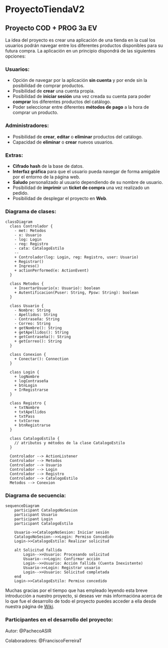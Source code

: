 # ProyectoTiendaV2

## Proyecto COD + PROG 3a EV

La idea del proyecto es crear una aplicación de una tienda en la cual los usuarios podrán navegar entre los diferentes productos disponibles para su futura compra. La aplicación en un principio dispondrá de las siguientes opciones:

### Usuarios:

  - Opción de navegar por la aplicación **sin cuenta** y por ende sin la posibilidad de comprar productos.
  - Posibilidad de **crear** una cuenta propia.
  - Posibilidad de **iniciar sesión** una vez creada su cuenta para poder **comprar** los diferentes productos del catálogo.
  - Poder seleccionar entre diferentes **métodos de pago** a la hora de comprar un producto.

### Administradores:

  - Posibilidad de **crear**, **editar** o **eliminar** productos del catálogo.
  - Capacidad de **eliminar** o **crear** nuevos usuarios.

### Extras:

  - **Cifrado hash** de la base de datos.
  - **Interfaz gráfica** para que el usuario pueda navegar de forma amigable por el entorno de la página web.
  - **Saludo** personalizado al usuario dependiendo de su nombre de usuario.
  - Posibilidad de **imprimir** un **ticket de compra** una vez realizado un pedido.
  - Posibilidad de desplegar el proyecto en **Web**.

### Diagrama de clases:

```mermaid
classDiagram
  class Controlador {
    - met: Metodos
    - x: Usuario
    - log: Login
    - reg: Registro
    - cata: CatalogoEstilo
    --
    + Controlador(log: Login, reg: Registro, user: Usuario)
    + Registrar()
    + Ingreso()
    + actionPerformed(e: ActionEvent)
  }
  
  class Metodos {
    + InsertarUsuario(x: Usuario): boolean
    + Autentificacion(Puser: String, Ppsw: String): boolean
  }
  
  class Usuario {
    - Nombre: String
    - Apellidos: String
    - Contraseña: String
    - Correo: String
    + getNombre(): String
    + getApellidos(): String
    + getContraseña(): String
    + getCorreo(): String
  }
  
  class Conexion {
    + Conectar(): Connection
  }
  
  class Login {
    + logNombre
    + logContraseña
    + btnLogin
    + IrRegistrarse
  }
  
  class Registro {
    + txtNombre
    + txtApellidos
    + txtPass
    + txtCorreo
    + btnRegistrarse
  }
  
  class CatalogoEstilo {
    // atributos y métodos de la clase CatalogoEstilo
  }
  
  Controlador --> ActionListener
  Controlador --> Metodos
  Controlador --> Usuario
  Controlador --> Login
  Controlador --> Registro
  Controlador --> CatalogoEstilo
  Metodos --> Conexion
```

### Diagrama de secuencia:

```mermaid
sequenceDiagram
    participant CatalogoNoSesion
    participant Usuario
    participant Login
    participant CatalogoEstilo

    Usuario->>CatalogoNoSesion: Iniciar sesión
    CatalogoNoSesion-->>Login: Permiso Concedido
    Login->>CatalogoEstilo: Realizar solicitud

    alt Solicitud fallida
        Login-->>Usuario: Procesando solicitud
        Usuario-->>Login: Confirmar acción
        Login-->>Usuario: Acción fallida (Cuenta Inexistente)
        Usuario->>Login: Registrar usuario
        Login-->>Usuario: Solicitud completada
    end
    Login->>CatalogoEstilo: Permiso concedido
```

Muchas gracias por el tiempo que has empleado leyendo esta breve introducción a nuestro proyecto, si deseas ver más informacióna acerca de lo que fue el desarrollo de todo el proyecto puedes acceder a ella desde nuestra página de [Wiki](https://github.com/PachecoASIR/ProyectoTiendaV2/wiki).

### Participantes en el desarrollo del proyecto:

Autor: @PachecoASIR

Colaboradores: @FranciscoFerreiraT
